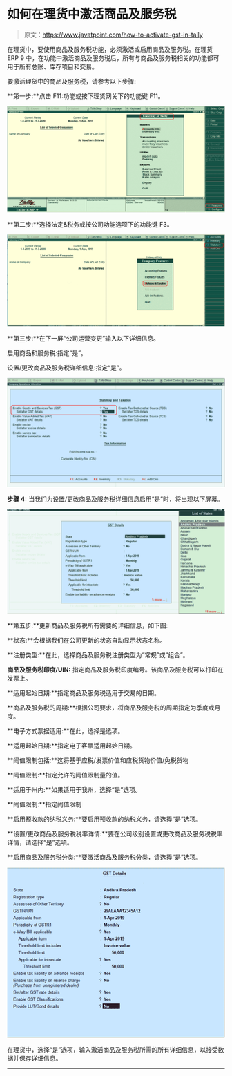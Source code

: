 # 如何在理货中激活商品及服务税

> 原文：<https://www.javatpoint.com/how-to-activate-gst-in-tally>

在理货中，要使用商品及服务税功能，必须激活或启用商品及服务税。在理货 ERP 9 中，在功能中激活商品及服务税后，所有与商品及服务税相关的功能都可用于所有总账、库存项目和交易。

要激活理货中的商品及服务税，请参考以下步骤:

**第一步:**点击 F11:功能或按下理货网关下的功能键 F11。

![How to Activate GST in Tally](img/c6cd3fb53faa124d339f3465fe6e551b.png)

**第二步:**选择法定&税务或按公司功能选项下的功能键 F3。

![How to Activate GST in Tally](img/185ce43a3380bdcf06483406f6afec87.png)

**第三步:**在下一屏“公司运营变更”输入以下详细信息。

启用商品和服务税:指定“是”。

设置/更改商品及服务税详细信息:指定“是”。

![How to Activate GST in Tally](img/ae3c685e383a21a704be9d07d19f018d.png)

**步骤 4:** 当我们为设置/更改商品及服务税详细信息启用“是”时，将出现以下屏幕。

![How to Activate GST in Tally](img/3470fee8956ca35b883031406b53beaa.png)

**第五步:**更新商品及服务税所有需要的详细信息，如下图:

**状态:**会根据我们在公司更新的状态自动显示状态名称。

**注册类型:**在此，选择商品及服务税注册类型为“常规”或“组合”。

**商品及服务税印度/UIN:** 指定商品及服务税印度编号。该商品及服务税可以打印在发票上。

**适用起始日期:**指定商品及服务税适用于交易的日期。

**商品及服务税的周期:**根据公司要求，将商品及服务税的周期指定为季度或月度。

**电子方式票据适用:**在此，选择是选项。

**适用起始日期:**指定电子客票适用起始日期。

**阈值限制包括:**这将基于应税/发票价值和应税货物价值/免税货物

**阈值限制:**指定允许的阈值限制量的值。

**适用于州内:**如果适用于我州，选择“是”选项。

**阈值限制:**指定阈值限制

**启用预收款的纳税义务:**要启用预收款的纳税义务，请选择“是”选项。

**设置/更改商品及服务税税率详情:**要在公司级别设置或更改商品及服务税税率详情，请选择“是”选项。

**启用商品及服务税分类:**要激活商品及服务税分类，请选择“是”选项。

![How to Activate GST in Tally](img/154033a98f6a201753fef450d91a2ca2.png)

在理货中，选择“是”选项，输入激活商品及服务税所需的所有详细信息，以接受数据并保存详细信息。

* * *